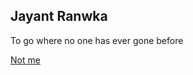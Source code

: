 <h2>Jayant Ranwka</h2>
<p>To go where no one has ever gone before</p>
<p><a href="https://www.linkedin.com/in/jayant64/">Not me</a></p>
<script src="https://h5p.org/sites/all/modules/h5p/library/js/h5p-resizer.js" charset="UTF-8"></script>
